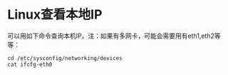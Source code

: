 # Linux查看本地IP

可以用如下命令查询本机IP。注：如果有多网卡，可能会需要用有eth1,eth2等等：

    cd /etc/sysconfig/networking/devices
    cat ifcfg-eth0
